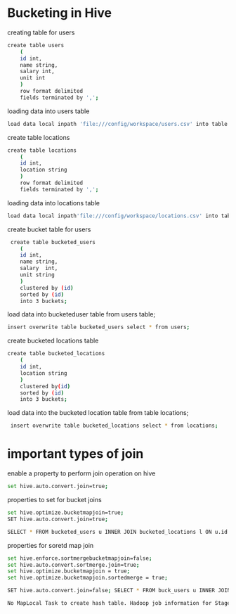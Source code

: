 # Bucketing in Hive

creating table for users
```bash
create table users
    (
    id int,
    name string,
    salary int,
    unit int
    )
    row format delimited
    fields terminated by ',';
```
loading data into users table
```bash
load data local inpath 'file:///config/workspace/users.csv' into table users;
```

create table locations
```bash
create table locations
    (
    id int,
    location string
    )
    row format delimited
    fields terminated by ',';
```
loading data into locations table
```bash
load data local inpath'file:///config/workspace/locations.csv' into table locations;
```
create bucket table for users
```bash
 create table bucketed_users
    (
    id int,
    name string,
    salary  int,
    unit string
    )
    clustered by (id)
    sorted by (id)
    into 3 buckets;
```
load data into bucketeduser table from users table;
```bash
insert overwrite table bucketed_users select * from users;
```
create bucketed locations table 
```bash
create table bucketed_locations
    (
    id int,
    location string
    )
    clustered by(id)
    sorted by (id)
    into 3 buckets;
  ```

load data into the bucketed location table from table locations;
```bash
 insert overwrite table bucketed_locations select * from locations;
```


# important types of join
enable a property to perform join operation on hive
```bash
set hive.auto.convert.join=true;
```
properties to set for bucket joins
```bash
set hive.optimize.bucketmapjoin=true; 
SET hive.auto.convert.join=true;

SELECT * FROM bucketed_users u INNER JOIN bucketed_locations l ON u.id = l.id;
```

properties for soretd map join
```bash
set hive.enforce.sortmergebucketmapjoin=false; 
set hive.auto.convert.sortmerge.join=true;
set hive.optimize.bucketmapjoin = true; 
set hive.optimize.bucketmapjoin.sortedmerge = true;

SET hive.auto.convert.join=false; SELECT * FROM buck_users u INNER JOIN buck_locations l ON u.id = l.id;

No MapLocal Task to create hash table. Hadoop job information for Stage-1: number of mappers: 2; number of reducers: 0
```

